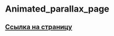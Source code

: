 # Animated_parallax_page

## [Ссылка на страницу](https://evgenyzaryanov.github.io/Animated_parallax_page/)

